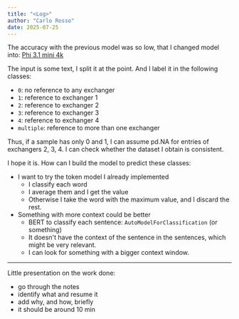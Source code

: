 ```yaml
---
title: "<Log>"
author: "Carlo Rosso"
date: 2025-07-25
---
```


The accuracy with the previous model was so low, that I changed model into:
[Phi 3.1 mini 4k](https://huggingface.co/bartowski/Phi-3.1-mini-4k-instruct-GGUF)

The input is some text, I split it at the point. And I label it in the following
classes:
- `0`: no reference to any exchanger
- `1`: reference to exchanger 1
- `2`: reference to exchanger 2
- `3`: reference to exchanger 3
- `4`: reference to exchanger 4
- `multiple`: reference to more than one exchanger

Thus, if a sample has only 0 and 1, I can assume pd.NA for entries of exchangers
2, 3, 4. I can check whether the dataset I obtain is consistent.

I hope it is.
How can I build the model to predict these classes:
- I want to try the token model I already implemented
    - I classify each word
    - I average them and I get the value
    - Otherwise I take the word with the maximum value, and I discard the rest.
- Something with more context could be better
    - BERT to classify each sentence: `AutoModelForClassification` (or something)
    - It doesn't have the context of the sentence in the sentences, which might
      be very relevant.
    - I can look for something with a bigger context window.

---

Little presentation on the work done:
- go through the notes
- identify what and resume it
- add why, and how, briefly
- it should be around 10 min
